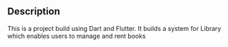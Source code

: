 ## Description

This is a project build using Dart and Flutter. It builds a system for Library which enables users to manage and rent books